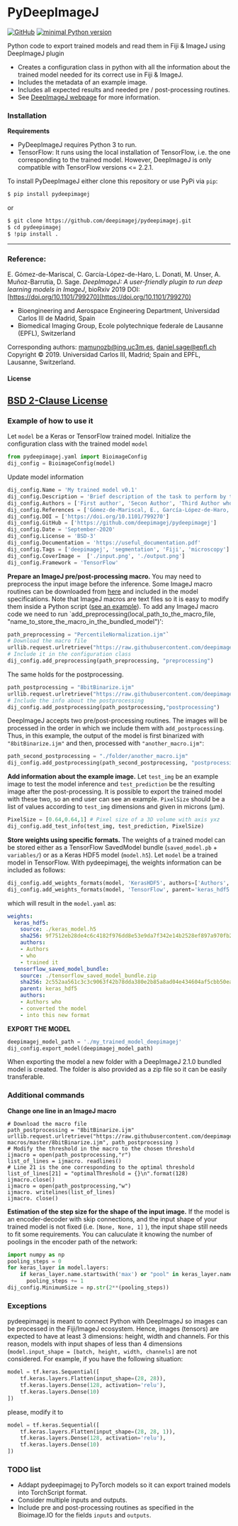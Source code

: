 # PyDeepImageJ

[![GitHub](https://img.shields.io/github/license/deepimagej/pydeepimagej)](https://raw.githubusercontent.com/deepimagej/pydeepimagej/master/LICENSE)
[![minimal Python version](https://img.shields.io/badge/Python-3-6666ff.svg)](https://www.anaconda.com/distribution/)

Python code to export trained models and read them in Fiji & ImageJ using DeepImageJ plugin
  - Creates a configuration class in python with all the information about the trained model needed for its correct use in Fiji & ImageJ.
  - Includes the metadata of an example image.
  - Includes all expected results and needed pre / post-processing routines.
  - See [DeepImageJ webpage](https://deepimagej.github.io/deepimagej/) for more information. 

### Installation
**Requirements**
- PyDeepImageJ requires Python 3 to run. 
- TensorFlow: It runs using the local installation of TensorFlow, i.e. the one corresponding to the trained model. However, DeepImageJ is only compatible with TensorFlow versions <= 2.2.1.


To install PyDeepImageJ either clone this repository or use PyPi via `pip`:

```sh
$ pip install pydeepimagej
```
or
```sh
$ git clone https://github.com/deepimagej/pydeepimagej.git
$ cd pydeepimagej
$ !pip install .
```
----
### Reference: 
E. Gómez-de-Mariscal, C. García-López-de-Haro, L. Donati, M. Unser, A. Muñoz-Barrutia, D. Sage. 
*DeepImageJ: A user-friendly plugin to run deep learning models in ImageJ*, bioRxiv 2019
DOI: [https://doi.org/10.1101/799270](https://doi.org/10.1101/799270)
- Bioengineering and Aerospace Engineering Department, Universidad Carlos III de Madrid, Spain
- Biomedical Imaging Group, Ecole polytechnique federale de Lausanne (EPFL), Switzerland

Corresponding authors: mamunozb@ing.uc3m.es, daniel.sage@epfl.ch
Copyright © 2019. Universidad Carlos III, Madrid; Spain and EPFL, Lausanne, Switzerland.

#### License

[BSD 2-Clause License](https://raw.githubusercontent.com/deepimagej/pydeepimagej/master/LICENSE)
----

### Example of how to use it

Let `model` be a Keras or TensorFlow trained model. Initialize the configuration class with the trained model `model`
````python
from pydeepimagej.yaml import BioimageConfig
dij_config = BioimageConfig(model)
````
Update model information
````python
dij_config.Name = 'My trained model v0.1'
dij_config.Description = 'Brief description of the task to perform by the trained model'
dij_config.Authors = ['First author', 'Secon Author', 'Third Author who create the configuration specifications']
dij_config.References = ['Gómez-de-Mariscal, E., García-López-de-Haro, C. et al., bioRxiv 2019']
dij_config.DOI = ['https://doi.org/10.1101/799270']
dij_config.GitHub = ['https://github.com/deepimagej/pydeepimagej']
dij_config.Date = 'September-2020'
dij_config.License = 'BSD-3'
dij_config.Documentation = 'https://useful_documentation.pdf'
dij_config.Tags = ['deepimagej', 'segmentation', 'Fiji', 'microscopy']
dij_config.CoverImage =  ['./input.png', './output.png']
dij_config.Framework = 'TensorFlow'

````
**Prepare an ImageJ pre/post-processing macro.** 
You may need to preprocess the input image before the inference. Some ImageJ macro routines can be downloaded from [here](https://github.com/deepimagej/imagej-macros/) and included in the model specifications. Note that ImageJ macros are text files so it is easy to modify them inside a Python script ([see an example](https://github.com/deepimagej/pydeepimagej/blob/master/README.md#additional-commands)). To add any ImageJ macro code we need to run `add_preprocessing(local_path_to_the_macro_file, "name_to_store_the_macro_in_the_bundled_model")':
````python
path_preprocessing = "PercentileNormalization.ijm"`
# Download the macro file
urllib.request.urlretrieve("https://raw.githubusercontent.com/deepimagej/imagej-macros/master/PercentileNormalization.ijm", path_preprocessing )
# Include it in the configuration class
dij_config.add_preprocessing(path_preprocessing, "preprocessing")
````
The same holds for the postprocessing.
````python
path_postprocessing = "8bitBinarize.ijm"
urllib.request.urlretrieve("https://raw.githubusercontent.com/deepimagej/imagej-macros/master/8bitBinarize.ijm", path_postprocessing )
# Include the info about the postprocessing 
dij_config.add_postprocessing(path_postprocessing,"postprocessing")
````
DeepImageJ accepts two pre/post-processing routines. The images will be processed in the order in which we include them with `add_postprocessing`. Thus, in this example, the output of the model is first binarized with `"8bitBinarize.ijm"` and then, processed with `"another_macro.ijm"`: 
````python
path_second_postprocessing = "./folder/another_macro.ijm"
dij_config.add_postprocessing(path_second_postprocessing, "postprocessing_2")
````

**Add information about the example image.**
Let `test_img` be an example image to test the model inference and `test_prediction` be the resulting image after the post-processing. It is possible to export the trained model with these two, so an end user can see an example. 
`PixelSize` should be a list of values according to `test_img` dimensions and given in microns (µm). 
````python
PixelSize = [0.64,0.64,1] # Pixel size of a 3D volume with axis yxz
dij_config.add_test_info(test_img, test_prediction, PixelSize)
````

**Store weights using specific formats.**
The weights of a trained model can be stored either as a TensorFlow SavedModel bundle (`saved_model.pb` + `variables/`) or as a Keras HDF5 model (`model.h5`). Let `model` be a trained model in TensorFlow. With pydeepimagej, the weights information can be included as follows:
````python
dij_config.add_weights_formats(model, 'KerasHDF5', authors=['Authors', 'who', 'trained it'])
dij_config.add_weights_formats(model, 'TensorFlow', parent='keras_hdf5', authors=['Authors who', 'converted the model', 'into this new format'])
````
which will result in the `model.yaml` as:
````yaml
weights:
  keras_hdf5:
    source: ./keras_model.h5
    sha256: 9f7512eb28de4c6c4182f976dd8e53e9da7f342e14b2528ef897a970fb26875d
    authors:
    - Authors
    - who
    - trained it
  tensorflow_saved_model_bundle:
    source: ./tensorflow_saved_model_bundle.zip
    sha256: 2c552aa561c3c3c9063f42b78dda380e2b85a8ad04e434604af5cbb50eaaa54d
    parent: keras_hdf5
    authors:
    - Authors who
    - converted the model
    - into this new format
````

**EXPORT THE MODEL**

````python
deepimagej_model_path = './my_trained_model_deepimagej'
dij_config.export_model(deepimagej_model_path)
`````
When exporting the model a new folder with a DeepImageJ 2.1.0 bundled model is created. The folder is also provided as a zip file so it can be easily transferable.

### Additional commands
**Change one line in an ImageJ macro**
````
# Download the macro file
path_postprocessing = "8bitBinarize.ijm"
urllib.request.urlretrieve("https://raw.githubusercontent.com/deepimagej/imagej-macros/master/8bitBinarize.ijm", path_postprocessing )
# Modify the threshold in the macro to the chosen threshold
ijmacro = open(path_postprocessing,"r")  
list_of_lines = ijmacro. readlines()
# Line 21 is the one corresponding to the optimal threshold
list_of_lines[21] = "optimalThreshold = {}\n".format(128)
ijmacro.close()
ijmacro = open(path_postprocessing,"w")  
ijmacro. writelines(list_of_lines)
ijmacro. close()
````
**Estimation of the step size for the shape of the input image.**
If the model is an encoder-decoder with skip connections, and the input shape of your trained model is not fixed (i.e. `[None, None, 1]` ), the input shape still needs to fit some requirements. You can caluculate it knowing the number of poolings in the encoder path of the network:
````python
import numpy as np
pooling_steps = 0
for keras_layer in model.layers:
    if keras_layer.name.startswith('max') or "pool" in keras_layer.name:
      pooling_steps += 1
dij_config.MinimumSize = np.str(2**(pooling_steps))
````
### Exceptions
pydeepimagej is meant to connect Python with DeepImageJ so images can be processed in the Fiji/ImageJ ecosystem. Hence, images (tensors) are expected to have at least 3 dimensions: height, width and channels. For this reason, models with input shapes of less than 4 dimensions (`model.input_shape = [batch, height, width, channels]` are not considered. For example, if you have the following situation:
```python
model = tf.keras.Sequential([
    tf.keras.layers.Flatten(input_shape=(28, 28)),
    tf.keras.layers.Dense(128, activation='relu'),
    tf.keras.layers.Dense(10)
])
```
please, modify it to
```python
model = tf.keras.Sequential([
    tf.keras.layers.Flatten(input_shape=(28, 28, 1)),
    tf.keras.layers.Dense(128, activation='relu'),
    tf.keras.layers.Dense(10)
])
```

### TODO list

 - Addapt pydeepimagej to PyTorch models so it can export trained models into TorchScript format.
 - Consider multiple inputs and outputs.
 - Include pre and post-processing routines as specified in the Bioimage.IO for the fields `inputs` and `outputs`.

